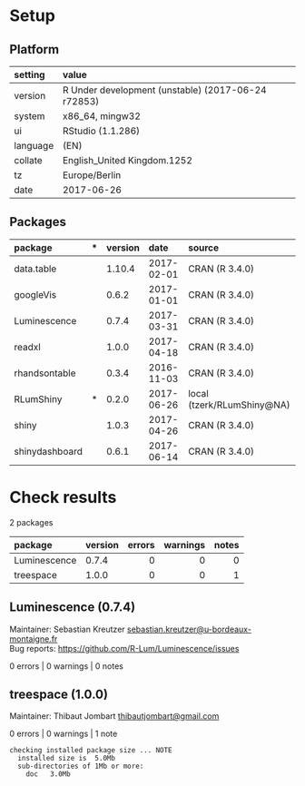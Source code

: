 # Setup

## Platform

|setting  |value                                              |
|:--------|:--------------------------------------------------|
|version  |R Under development (unstable) (2017-06-24 r72853) |
|system   |x86_64, mingw32                                    |
|ui       |RStudio (1.1.286)                                  |
|language |(EN)                                               |
|collate  |English_United Kingdom.1252                        |
|tz       |Europe/Berlin                                      |
|date     |2017-06-26                                         |

## Packages

|package        |*  |version |date       |source                     |
|:--------------|:--|:-------|:----------|:--------------------------|
|data.table     |   |1.10.4  |2017-02-01 |CRAN (R 3.4.0)             |
|googleVis      |   |0.6.2   |2017-01-01 |CRAN (R 3.4.0)             |
|Luminescence   |   |0.7.4   |2017-03-31 |CRAN (R 3.4.0)             |
|readxl         |   |1.0.0   |2017-04-18 |CRAN (R 3.4.0)             |
|rhandsontable  |   |0.3.4   |2016-11-03 |CRAN (R 3.4.0)             |
|RLumShiny      |*  |0.2.0   |2017-06-26 |local (tzerk/RLumShiny@NA) |
|shiny          |   |1.0.3   |2017-04-26 |CRAN (R 3.4.0)             |
|shinydashboard |   |0.6.1   |2017-06-14 |CRAN (R 3.4.0)             |

# Check results

2 packages

|package      |version | errors| warnings| notes|
|:------------|:-------|------:|--------:|-----:|
|Luminescence |0.7.4   |      0|        0|     0|
|treespace    |1.0.0   |      0|        0|     1|

## Luminescence (0.7.4)
Maintainer: Sebastian Kreutzer <sebastian.kreutzer@u-bordeaux-montaigne.fr>  
Bug reports: https://github.com/R-Lum/Luminescence/issues

0 errors | 0 warnings | 0 notes

## treespace (1.0.0)
Maintainer: Thibaut Jombart <thibautjombart@gmail.com>

0 errors | 0 warnings | 1 note 

```
checking installed package size ... NOTE
  installed size is  5.0Mb
  sub-directories of 1Mb or more:
    doc   3.0Mb
```

